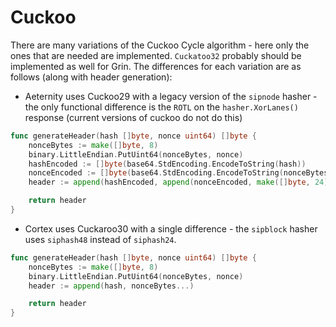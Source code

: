 # Cuckoo

There are many variations of the Cuckoo Cycle algorithm - here only the ones
that are needed are implemented. `Cuckatoo32` probably should be implemented
as well for Grin. The differences for each variation are as follows (along with
header generation):

  - Aeternity uses Cuckoo29 with a legacy version of the `sipnode` hasher -  
  the only functional difference is the `ROTL` on the `hasher.XorLanes()` 
  response (current versions of cuckoo do not do this)
```go
func generateHeader(hash []byte, nonce uint64) []byte {
	nonceBytes := make([]byte, 8)
	binary.LittleEndian.PutUint64(nonceBytes, nonce)
	hashEncoded := []byte(base64.StdEncoding.EncodeToString(hash))
	nonceEncoded := []byte(base64.StdEncoding.EncodeToString(nonceBytes))
	header := append(hashEncoded, append(nonceEncoded, make([]byte, 24)...)...)

	return header
}
```
  - Cortex uses Cuckaroo30 with a single difference - the `sipblock` hasher
uses `siphash48` instead of `siphash24`.
```go
func generateHeader(hash []byte, nonce uint64) []byte {
	nonceBytes := make([]byte, 8)
	binary.LittleEndian.PutUint64(nonceBytes, nonce)
	header := append(hash, nonceBytes...)

	return header
}
  ```
